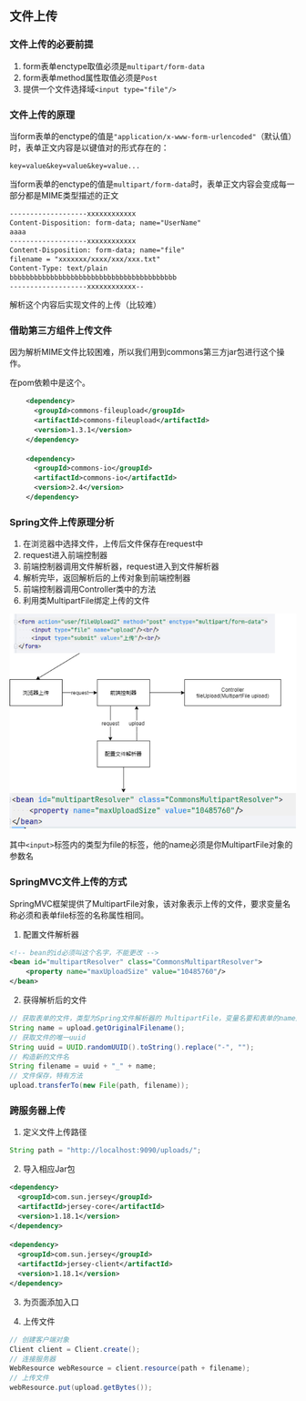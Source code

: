 ## 文件上传

### 文件上传的必要前提


1. form表单enctype取值必须是`multipart/form-data`
2. form表单method属性取值必须是`Post`
3. 提供一个文件选择域`<input type="file"/>`

### 文件上传的原理

当form表单的enctype的值是`"application/x-www-form-urlencoded"`（默认值）时，表单正文内容是以键值对的形式存在的： 

    key=value&key=value&key=value...

当form表单的enctype的值是`multipart/form-data`时，表单正文内容会变成每一部分都是MIME类型描述的正文

    -------------------xxxxxxxxxxxx
    Content-Disposition: form-data; name="UserName"
    aaaa
    -------------------xxxxxxxxxxxx
    Content-Disposition: form-data; name="file"
    filename = "xxxxxxx/xxxx/xxx/xxx.txt"
    Content-Type: text/plain
    bbbbbbbbbbbbbbbbbbbbbbbbbbbbbbbbbbbbbbbbb
    -------------------xxxxxxxxxxxx--

解析这个内容后实现文件的上传（比较难）

### 借助第三方组件上传文件

因为解析MIME文件比较困难，所以我们用到commons第三方jar包进行这个操作。

在pom依赖中是这个。
```xml
    <dependency>
      <groupId>commons-fileupload</groupId>
      <artifactId>commons-fileupload</artifactId>
      <version>1.3.1</version>
    </dependency>

    <dependency>
      <groupId>commons-io</groupId>
      <artifactId>commons-io</artifactId>
      <version>2.4</version>
    </dependency>
```

### Spring文件上传原理分析

1. 在浏览器中选择文件，上传后文件保存在request中
2. request进入前端控制器
3. 前端控制器调用文件解析器，request进入到文件解析器
4. 解析完毕，返回解析后的上传对象到前端控制器
5. 前端控制器调用Controller类中的方法
6. 利用类MultipartFile绑定上传的文件

![img2.png](statics/img2.png)



其中`<input>`标签内的类型为file的标签，他的name必须是你MultipartFile对象的参数名

### SpringMVC文件上传的方式

SpringMVC框架提供了MultipartFile对象，该对象表示上传的文件，要求变量名称必须和表单file标签的名称属性相同。

1. 配置文件解析器
```xml
<!-- bean的id必须叫这个名字，不能更改 -->
<bean id="multipartResolver" class="CommonsMultipartResolver">
    <property name="maxUploadSize" value="10485760"/>
</bean>
```

2. 获得解析后的文件
```Java
// 获取表单的文件，类型为Spring文件解析器的 MultipartFile，变量名要和表单的name属性一样
String name = upload.getOriginalFilename();
// 获取文件的唯一uuid
String uuid = UUID.randomUUID().toString().replace("-", "");
// 构造新的文件名
String filename = uuid + "_" + name;
// 文件保存，特有方法
upload.transferTo(new File(path, filename));
```

### 跨服务器上传

1. 定义文件上传路径
```Java
String path = "http://localhost:9090/uploads/";
```

2. 导入相应Jar包
```xml
<dependency>
  <groupId>com.sun.jersey</groupId>
  <artifactId>jersey-core</artifactId>
  <version>1.18.1</version>
</dependency>

<dependency>
  <groupId>com.sun.jersey</groupId>
  <artifactId>jersey-client</artifactId>
  <version>1.18.1</version>
</dependency>
```

3. 为页面添加入口

4. 上传文件
```java
// 创建客户端对象
Client client = Client.create();
// 连接服务器
WebResource webResource = client.resource(path + filename);
// 上传文件
webResource.put(upload.getBytes());
```